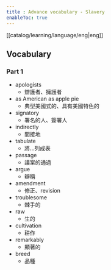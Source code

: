 ```yaml
---
title : Advance vocabulary - Slavery
enableToc: true
---
```

[[catalog/learning/language/eng|eng]]

## Vocabulary
### Part 1
- apologists 
	- 辯護者、擁護者
- as American as apple pie
	- 典型美國式的、具有美國特色的
- signatory
	- 署名的人、簽署人
- indirectly
	- 間接地
- tabulate
	- 將...列成表
- passage
	- 議案的通過
- argue
	- 辯稱
- amendment
	- 修正、revision
- troublesome
	- 棘手的
- raw
	- 生的
- cultivation
	- 耕作
- remarkably
	- 顯著的
- breed
	- 品種